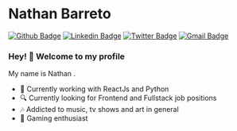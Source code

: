 # Nathan Barreto

[![Github Badge](https://img.shields.io/badge/-Github-000?style=flat-square&logo=Github&logoColor=white&link=https://github.com/lucasgdb)](https://github.com/nathanmrtns)
[![Linkedin Badge](https://img.shields.io/badge/-LinkedIn-blue?style=flat-square&logo=Linkedin&logoColor=white&link=https://www.linkedin.com/in/rebeccamanzi/)](https://www.linkedin.com/in/nathanmrtns/)
[![Twitter Badge](https://img.shields.io/badge/-Twitter-1ca0f1?style=flat-square&labelColor=1ca0f1&logo=twitter&logoColor=white&link=https://twitter.com/lgdbittencourt)](https://twitter.com/nathanmrtns)
[![Gmail Badge](https://img.shields.io/badge/-Gmail-c14438?style=flat-square&logo=Gmail&logoColor=white&link=mailto:nathanmrtns@gmail.com)](mailto:rebeccamanzi@gmail.com)

### Hey! 👋 Welcome to my profile

My name is Nathan .

 - :pushpin: Currently working with ReactJs and Python
 - :mag: Currently looking for Frontend and Fullstack job positions
 - :notes: Addicted to music, tv shows and art in general
 - :space_invader: Gaming enthusiast
